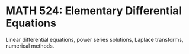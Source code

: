 # MATH 524: Elementary Differential Equations

Linear differential equations, power series solutions, Laplace transforms, numerical methods.